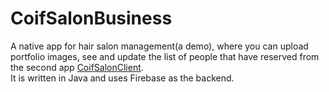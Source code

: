 # CoifSalonBusiness


A native app for hair salon management(a demo), where you can upload portfolio images, see and update the list of people that have reserved from the second app  [CoifSalonClient](https://github.com/AnouarTouati/CoifSalonClient).<br/>
It is written in Java and uses Firebase as the backend.
